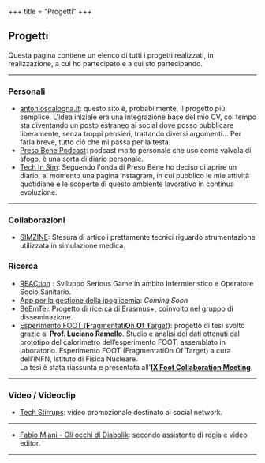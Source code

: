 +++
title = "Progetti"
+++

## Progetti

Questa pagina contiene un elenco di tutti i progetti realizzati, in realizzazione, a cui ho partecipato e a cui sto partecipando.

---
### Personali
* [antonioscalogna.it](https://antonioscalogna.it/): questo sito è, probabilmente, il progetto più semplice.
L'idea iniziale era una integrazione base del mio CV, col tempo sta diventando un posto estraneo ai social dove posso pubblicare liberamente, senza troppi pensieri, trattando diversi argomenti... Per farla breve, tutto ciò che mi passa per la testa.
* [Preso Bene Podcast](https://open.spotify.com/show/3QUPN9AlJcv0PH3DKlZeKb): podcast molto personale che uso come valvola di sfogo, è una sorta di diario personale.
* [Tech In Sim](techinsim.it): Seguendo l'onda di Preso Bene ho deciso di aprire un diario, al momento una pagina Instagram, in cui pubblico le mie attività quotidiane e le scoperte di questo ambiente lavorativo in continua evoluzione.
---

### Collaborazioni 
* [SIMZINE](https://simzine.it/it/): Stesura di articoli prettamente tecnici riguardo strumentazione utilizzata in simulazione medica.

### Ricerca
* [REACtion](https://www.agingproject.uniupo.it/reaction/) : Sviluppo Serious Game in ambito Infermieristico e Operatore Socio Sanitario.
* [App per la gestione della ipoglicemia](): *Coming Soon*
* [BeEmTel](https://beemtel.eu): Progetto di ricerca di Erasmus+, coinvolto nel gruppo di disseminazione. 
* [Esperimento FOOT (**F**ragmentati**O**n **O**f **T**arget)](/Scalogna_Antonio_Tesi.pdf): progetto di tesi svolto grazie al **Prof. Luciano Ramello**. Studio e analisi dei dati ottenuti dal prototipo del calorimetro dell’esperimento FOOT, assemblato in laboratorio. Esperimento FOOT (FragmentatiOn Of Target) a cura dell’INFN, Istituto di Fisica
Nucleare.\
La tesi è stata riassunta e presentata all'[**IX Foot Collaboration Meeting**](/Presentazione_Collaboration_Meeting.pdf).

---
### Video / Videoclip
* [Tech Stirrups](https://www.youtube.com/watch?v=kBlrPLhcwmQ): video promozionale destinato ai social network.
---
* [Fabio Miani - Gli occhi di Diabolik](https://www.youtube.com/watch?v=23B9sjpd7ZY): secondo assistente di regia e video editor.
---